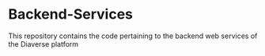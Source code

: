 # Backend-Services

This repository contains the code pertaining to the backend web services of the Diaverse platform
